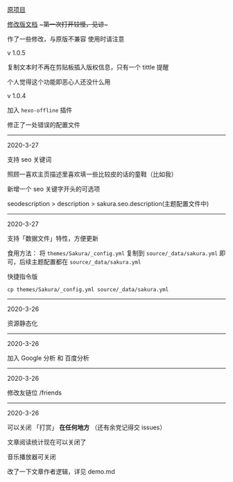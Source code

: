 [原项目](https://github.com/honjun/hexo-theme-sakura)

[修改版文档](https://jkkoi.top/SakuraThemeUsageGuide/) ~~~第一次打开较慢，见谅~~~

作了一些修改，与原版不兼容
使用时请注意

v 1.0.5

复制文本时不再在剪贴板插入版权信息，只有一个 tittle 提醒

个人觉得这个功能即恶心人还没什么用


v 1.0.4

加入 `hexo-offline` 插件

修正了一处错误的配置文件

---

2020-3-27

支持 seo 关键词

照顾一喜欢主页描述里喜欢填一些比较皮的话的童鞋（比如我）

新增一个 seo 关键字开头的可选项

seodescription > description > sakura.seo.description(主题配置文件中)


---

2020-3-27

支持「数据文件」特性，方便更新

食用方法：
将 `themes/Sakura/_config.yml` 复制到 `source/_data/sakura.yml` 即可，后续主题配置都在 `source/_data/sakura.yml`

快捷指令版
 
 `cp themes/Sakura/_config.yml source/_data/sakura.yml`


-------

2020-3-26

资源静态化


---


2020-3-26

加入 Google 分析 和 百度分析

---


2020-3-26

修改友链位 /friends

---

2020-3-26

可以关闭 「打赏」 **在任何地方** （还有余党记得交 issues）

文章阅读统计现在可以关闭了

音乐播放器可关闭

改了一下文章作者逻辑，详见 demo.md